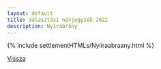 ```yaml
---
layout: default
title: Választási névjegyzék 2022
description: Nyírábrány
---
```


{% include settlementHTMLs/Nyiiraabraany.html %}

[Vissza](./)